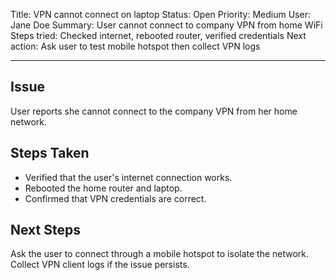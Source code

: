 Title: VPN cannot connect on laptop
Status: Open
Priority: Medium
User: Jane Doe
Summary: User cannot connect to company VPN from home WiFi
Steps tried: Checked internet, rebooted router, verified credentials
Next action: Ask user to test mobile hotspot then collect VPN logs

---

## Issue

User reports she cannot connect to the company VPN from her home network.

## Steps Taken

- Verified that the user's internet connection works.
- Rebooted the home router and laptop.
- Confirmed that VPN credentials are correct.

## Next Steps

Ask the user to connect through a mobile hotspot to isolate the network. Collect VPN client logs if the issue persists.
